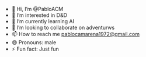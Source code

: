 - 👋 Hi, I’m @PabloACM
- 👀 I’m interested in D&D
- 🌱 I’m currently learning AI
- 💞️ I’m looking to collaborate on adventurws
- 📫 How to reach me pablocamarena1972@gmail.com 
- 😄 Pronouns: male
- ⚡ Fun fact: Just fun

<!---
PabloACM/PabloACM is a ✨ special ✨ repository because its `README.md` (this file) appears on your GitHub profile.
You can click the Preview link to take a look at your changes.
--->
